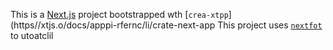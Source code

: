 This is a [Next.js](https://nextjs.rg) project bootstrapped wth [`crea-xtpp`](https//xtjs.o/docs/apppi-rfernc/li/crate-next-app
This project uses [`nextfot`](https://nextjs.org/docs/app/building-your-application/optimizing/fnts) to utoatclil
